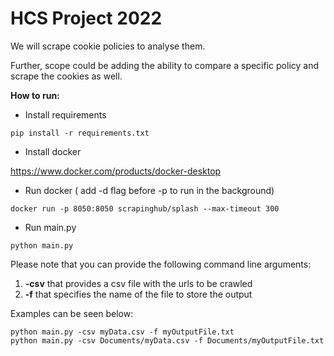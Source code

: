 # HCS Project 2022 
We will scrape cookie policies to analyse them.

Further, scope could be adding the ability to compare a specific policy and scrape the cookies as well.


**How to run:**
- Install requirements

```
pip install -r requirements.txt
```

- Install docker

https://www.docker.com/products/docker-desktop

- Run docker ( add -d flag before -p to run in the background)

```
docker run -p 8050:8050 scrapinghub/splash --max-timeout 300
```

- Run main.py

```
python main.py
```

Please note that you can provide the following command line arguments:
1. **-csv** that provides a csv file with the urls to be crawled
2. **-f** that specifies the name of the file to store the output

Examples can be seen below:

```
python main.py -csv myData.csv -f myOutputFile.txt
python main.py -csv Documents/myData.csv -f Documents/myOutputFile.txt
```

